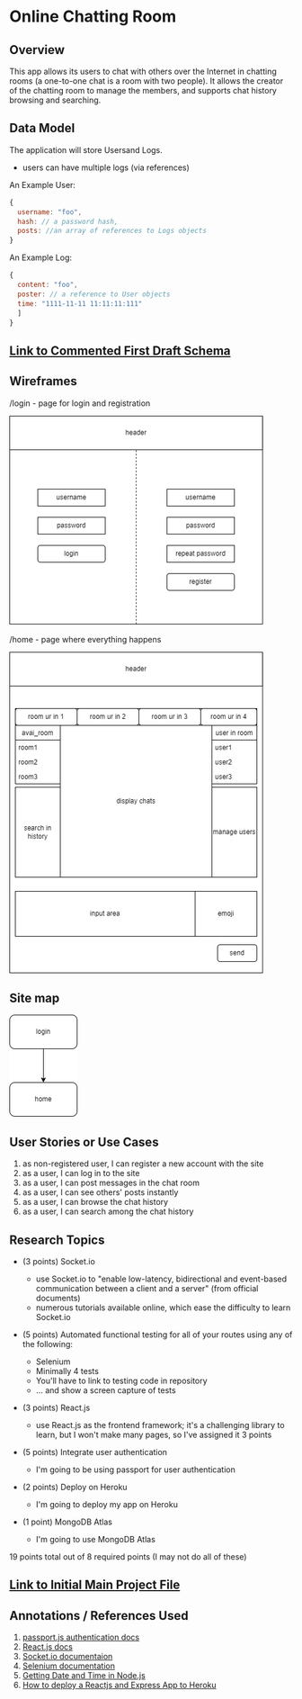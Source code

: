 # Online Chatting Room

## Overview

This app allows its users to chat with others over the Internet in chatting rooms (a one-to-one chat is a room with two people). It allows the creator of the chatting room to manage the members, and supports chat history browsing and searching.

## Data Model

The application will store Usersand Logs.

* users can have multiple logs (via references)

An Example User:

```javascript
{
  username: "foo",
  hash: // a password hash,
  posts: //an array of references to Logs objects
}
```

An Example Log:

```javascript
{
  content: "foo",
  poster: // a reference to User objects
  time: "1111-11-11 11:11:11:111"
  ]
}
```

## [Link to Commented First Draft Schema](db.js) 

## Wireframes

/login - page for login and registration

![list create](documents/login.png)

/home - page where everything happens

![list](documents/home.png)

## Site map

![site map](documents/SiteMap.png)

## User Stories or Use Cases

1. as non-registered user, I can register a new account with the site
2. as a user, I can log in to the site
3. as a user, I can post messages in the chat room
4. as a user, I can see others' posts instantly
5. as a user, I can browse the chat history
6. as a user, I can search among the chat history

## Research Topics

* (3 points) Socket.io
    * use Socket.io to "enable low-latency, bidirectional and event-based communication between a client and a server" (from official documents)
    * numerous tutorials available online, which ease the difficulty to learn Socket.io

* (5 points) Automated functional testing for all of your routes using any of the following:
    * Selenium
    * Minimally 4 tests
    * You'll have to link to testing code in repository
    * … and show a screen capture of tests

* (3 points) React.js
    * use React.js as the frontend framework; it's a challenging library to learn, but I won't make many pages, so I've assigned it 3 points

* (5 points) Integrate user authentication
    * I'm going to be using passport for user authentication

* (2 points) Deploy on Heroku 
    * I'm going to deploy my app on Heroku

* (1 point) MongoDB Atlas
    * I'm going to use MongoDB Atlas

19 points total out of 8 required points (I may not do all of these)

## [Link to Initial Main Project File](app.js) 

## Annotations / References Used

1. [passport.js authentication docs](http://passportjs.org/docs)
2. [React.js docs](https://reactjs.org/docs/getting-started.html)
3. [Socket.io documentaion](https://socket.io/docs/v4/)
4. [Selenium documentation](https://www.selenium.dev/documentation/)
5. [Getting Date and Time in Node.js](https://usefulangle.com/post/187/nodejs-get-date-time)
6. [How to deploy a Reactjs and Express App to Heroku](https://medium.com/@adoolak/how-to-deploy-a-reactjs-and-express-app-to-heroku-afb5b117e0eb)

